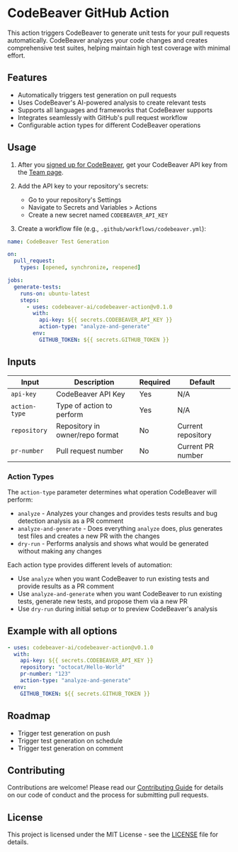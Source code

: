 # CodeBeaver GitHub Action

This action triggers CodeBeaver to generate unit tests for your pull requests automatically. CodeBeaver analyzes your code changes and creates comprehensive test suites, helping maintain high test coverage with minimal effort.

## Features

- Automatically triggers test generation on pull requests
- Uses CodeBeaver's AI-powered analysis to create relevant tests
- Supports all languages and frameworks that CodeBeaver supports
- Integrates seamlessly with GitHub's pull request workflow
- Configurable action types for different CodeBeaver operations

## Usage

1. After you [signed up for CodeBeaver](https://app.codebeaver.ai/login), get your CodeBeaver API key from the [Team page](https://app.codebeaver.ai/team).

2. Add the API key to your repository's secrets:

   - Go to your repository's Settings
   - Navigate to Secrets and Variables > Actions
   - Create a new secret named `CODEBEAVER_API_KEY`

3. Create a workflow file (e.g., `.github/workflows/codebeaver.yml`):

```yaml
name: CodeBeaver Test Generation

on:
  pull_request:
    types: [opened, synchronize, reopened]

jobs:
  generate-tests:
    runs-on: ubuntu-latest
    steps:
      - uses: codebeaver-ai/codebeaver-action@v0.1.0
        with:
          api-key: ${{ secrets.CODEBEAVER_API_KEY }}
          action-type: "analyze-and-generate"
        env:
          GITHUB_TOKEN: ${{ secrets.GITHUB_TOKEN }}
```

## Inputs

| Input         | Description                     | Required | Default            |
| ------------- | ------------------------------- | -------- | ------------------ |
| `api-key`     | CodeBeaver API Key              | Yes      | N/A                |
| `action-type` | Type of action to perform       | Yes      | N/A                |
| `repository`  | Repository in owner/repo format | No       | Current repository |
| `pr-number`   | Pull request number             | No       | Current PR number  |

### Action Types

The `action-type` parameter determines what operation CodeBeaver will perform:

- `analyze` - Analyzes your changes and provides tests results and bug detection analysis as a PR comment
- `analyze-and-generate` - Does everything `analyze` does, plus generates test files and creates a new PR with the changes
- `dry-run` - Performs analysis and shows what would be generated without making any changes

Each action type provides different levels of automation:

- Use `analyze` when you want CodeBeaver to run existing tests and provide results as a PR comment
- Use `analyze-and-generate` when you want CodeBeaver to run existing tests, generate new tests, and propose them via a new PR
- Use `dry-run` during initial setup or to preview CodeBeaver's analysis

## Example with all options

```yaml
- uses: codebeaver-ai/codebeaver-action@v0.1.0
  with:
    api-key: ${{ secrets.CODEBEAVER_API_KEY }}
    repository: "octocat/Hello-World"
    pr-number: "123"
    action-type: "analyze-and-generate"
  env:
    GITHUB_TOKEN: ${{ secrets.GITHUB_TOKEN }}
```

## Roadmap

- Trigger test generation on push
- Trigger test generation on schedule
- Trigger test generation on comment

## Contributing

Contributions are welcome! Please read our [Contributing Guide](CONTRIBUTING.md) for details on our code of conduct and the process for submitting pull requests.

## License

This project is licensed under the MIT License - see the [LICENSE](LICENSE) file for details.
